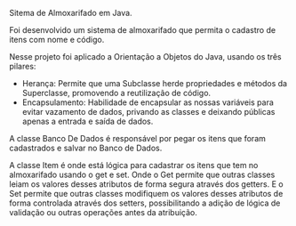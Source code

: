 Sitema de Almoxarifado em Java.

Foi desenvolvido um sistema de almoxarifado que permita o cadastro de itens com nome e código.

Nesse projeto foi aplicado a Orientação a Objetos do Java, usando os três pilares:

- Herança: Permite que uma Subclasse herde propriedades e métodos da Superclasse, promovendo a reutilização de código.
- Encapsulamento: Habilidade de encapsular as nossas variáveis para evitar vazamento de dados, privando as classes e deixando públicas apenas a entrada e saída de dados.

A classe Banco De Dados é responsável por pegar os itens que foram cadastrados e salvar no Banco de Dados.

A classe Item é onde está lógica para cadastrar os itens que tem no almoxarifado usando o get e set. 
Onde o Get permite que outras classes leiam os valores desses atributos de forma segura através dos getters.
E o Set permite que outras classes modifiquem os valores desses atributos de forma controlada através dos setters, possibilitando a adição de lógica de validação ou outras operações antes da atribuição.




